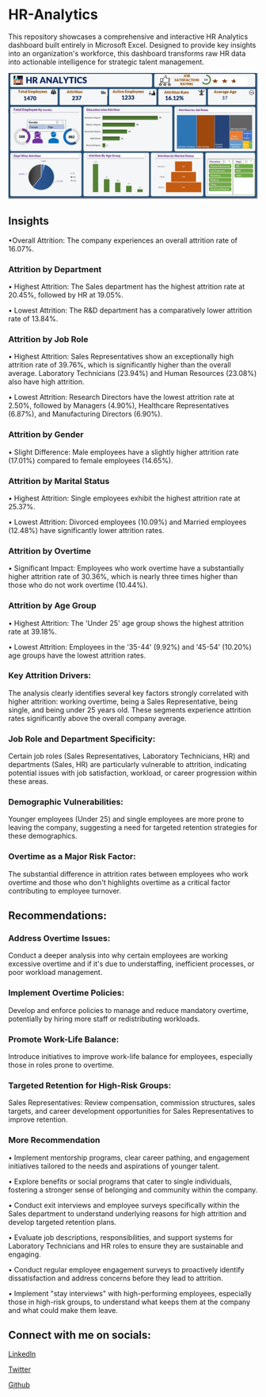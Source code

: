 # HR-Analytics
This repository showcases a comprehensive and interactive HR Analytics dashboard built entirely in Microsoft Excel. Designed to provide key insights into an organization's workforce, this dashboard transforms raw HR data into actionable intelligence for strategic talent management.

![](https://github.com/theolubabs/HR-Analytics/blob/main/HR%20Analytics.jpg)

## Insights 

•Overall Attrition: The company experiences an overall attrition rate of 16.07%.

### Attrition by Department
•	Highest Attrition: The Sales department has the highest attrition rate at 20.45%, followed by HR at 19.05%.

•	Lowest Attrition: The R&D department has a comparatively lower attrition rate of 13.84%.

### Attrition by Job Role
•	Highest Attrition: Sales Representatives show an exceptionally high attrition rate of 39.76%, which is significantly higher than the overall average. Laboratory Technicians (23.94%) and Human Resources (23.08%) also have high attrition.

•	Lowest Attrition: Research Directors have the lowest attrition rate at 2.50%, followed by Managers (4.90%), Healthcare Representatives (6.87%), and Manufacturing Directors (6.90%).

### Attrition by Gender
•	Slight Difference: Male employees have a slightly higher attrition rate (17.01%) compared to female employees (14.65%).

### Attrition by Marital Status
•	Highest Attrition: Single employees exhibit the highest attrition rate at 25.37%.

•	Lowest Attrition: Divorced employees (10.09%) and Married employees (12.48%) have significantly lower attrition rates.

### Attrition by Overtime
•	Significant Impact: Employees who work overtime have a substantially higher attrition rate of 30.36%, which is nearly three times higher than those who do not work overtime (10.44%).

### Attrition by Age Group
•	Highest Attrition: The 'Under 25' age group shows the highest attrition rate at 39.18%.

•	Lowest Attrition: Employees in the '35-44' (9.92%) and '45-54' (10.20%) age groups have the lowest attrition rates.

### Key Attrition Drivers: 
The analysis clearly identifies several key factors strongly correlated with higher attrition: working overtime, being a Sales Representative, being single, and being under 25 years old. 
These segments experience attrition rates significantly above the overall company average.

### Job Role and Department Specificity: 
Certain job roles (Sales Representatives, Laboratory Technicians, HR) and departments (Sales, HR) are particularly vulnerable to attrition, indicating potential issues with job satisfaction, workload, or career progression within these areas.

### Demographic Vulnerabilities:
Younger employees (Under 25) and single employees are more prone to leaving the company, suggesting a need for targeted retention strategies for these demographics.

### Overtime as a Major Risk Factor: 
The substantial difference in attrition rates between employees who work overtime and those who don't highlights overtime as a critical factor contributing to employee turnover.

## Recommendations: 
### Address Overtime Issues:
Conduct a deeper analysis into why certain employees are working excessive overtime and if it's due to understaffing, inefficient processes, or poor workload management.

### Implement Overtime Policies: 
Develop and enforce policies to manage and reduce mandatory overtime, potentially by hiring more staff or redistributing workloads.

### Promote Work-Life Balance: 
Introduce initiatives to improve work-life balance for employees, especially those in roles prone to overtime.

### Targeted Retention for High-Risk Groups:
Sales Representatives: Review compensation, commission structures, sales targets, and career development opportunities for Sales Representatives to improve retention.

### More Recommendation
•	Implement mentorship programs, clear career pathing, and engagement initiatives tailored to the needs and aspirations of younger talent.

•	Explore benefits or social programs that cater to single individuals, fostering a stronger sense of belonging and community within the company.

•	Conduct exit interviews and employee surveys specifically within the Sales department to understand underlying reasons for high attrition and develop targeted retention plans.

•	Evaluate job descriptions, responsibilities, and support systems for Laboratory Technicians and HR roles to ensure they are sustainable and engaging.

•	Conduct regular employee engagement surveys to proactively identify dissatisfaction and address concerns before they lead to attrition.

•	Implement "stay interviews" with high-performing employees, especially those in high-risk groups, to understand what keeps them at the company and what could make them leave.


## Connect with me on socials:
[Linkedln](https://www.linkedin.com/in/babatunde-oluwatimilehin/)

[Twitter](https://x.com/theolu_babs)

[Github](https://github.com/theolubabs)



